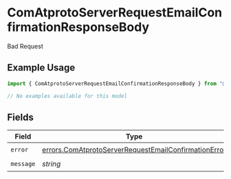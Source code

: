 # ComAtprotoServerRequestEmailConfirmationResponseBody

Bad Request

## Example Usage

```typescript
import { ComAtprotoServerRequestEmailConfirmationResponseBody } from "@speakeasy-api/bluesky/models/errors";

// No examples available for this model
```

## Fields

| Field                                                                                                                        | Type                                                                                                                         | Required                                                                                                                     | Description                                                                                                                  |
| ---------------------------------------------------------------------------------------------------------------------------- | ---------------------------------------------------------------------------------------------------------------------------- | ---------------------------------------------------------------------------------------------------------------------------- | ---------------------------------------------------------------------------------------------------------------------------- |
| `error`                                                                                                                      | [errors.ComAtprotoServerRequestEmailConfirmationError](../../models/errors/comatprotoserverrequestemailconfirmationerror.md) | :heavy_check_mark:                                                                                                           | N/A                                                                                                                          |
| `message`                                                                                                                    | *string*                                                                                                                     | :heavy_check_mark:                                                                                                           | N/A                                                                                                                          |